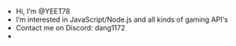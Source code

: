- Hi, I’m @YEET78
- I’m interested in JavaScript/Node.js and all kinds of gaming API's
- Contact me on Discord: dang1172
- 
